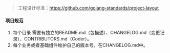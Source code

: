 > 工程设计标准：https://github.com/golang-standards/project-layout

#### 项目规范

1. 每个目录 需要有独立的README.md（包描述）、CHANGELOG.md（变更记录）、CONTRIBUTORS.md（Coder）。
2. 每个业务或者基础组件维护自己的版本号，在CHANGELOG.md中。